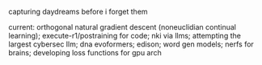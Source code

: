 capturing daydreams before i forget them

current: orthogonal natural gradient descent (noneuclidian continual learning); execute-r1/postraining for code; nki via llms; attempting the largest cybersec llm; dna evoformers; edison; word gen models; nerfs for brains; developing loss functions for gpu arch 
